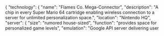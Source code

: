 {
  "technology": {
    "name": "Flames Co. Mega-Connector",
    "description": "A chip in every Super Mario 64 cartridge enabling wireless connection to a server for unlimited personalization space.",
    "location": "Nintendo HQ",
    "server": {
      "size": "rumored house-sized",
      "function": "provides space for personalized game levels",
      "emulation": "Google API server delivering user
